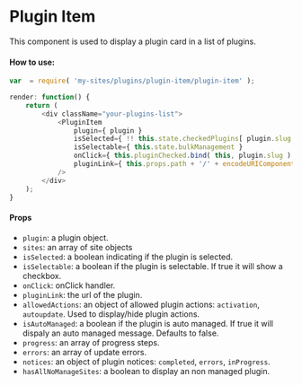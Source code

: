 Plugin Item
===========

This component is used to display a plugin card in a list of plugins.

#### How to use:

```js
var  = require( 'my-sites/plugins/plugin-item/plugin-item' );

render: function() {
    return (
        <div className="your-plugins-list">
            <PluginItem 
                plugin={ plugin }
                isSelected={ !! this.state.checkedPlugins[ plugin.slug ] }
                isSelectable={ this.state.bulkManagement }
                onClick={ this.pluginChecked.bind( this, plugin.slug ) }
                pluginLink={ this.props.path + '/' + encodeURIComponent( plugin.slug ) + this.siteSuffix() }
            />
        </div>
    );
}
```

#### Props

* `plugin`: a plugin object.
* `sites`: an array of site objects
* `isSelected`: a boolean indicating if the plugin is selected.
* `isSelectable`: a boolean if the plugin is selectable. If true it will show a checkbox.
* `onClick`: onClick handler.
* `pluginLink`: the url of the plugin.
* `allowedActions`: an object of allowed plugin actions: `activation`, `autoupdate`. Used to display/hide plugin actions.
* `isAutoManaged`: a boolean if the plugin is auto managed. If true it will dispaly an auto managed message. Defaults to false.
* `progress`: an array of progress steps.
* `errors`: an array of update errors.
* `notices`: an object of plugin notices: `completed`, `errors`, `inProgress`.
* `hasAllNoManageSites`: a boolean to display an non managed plugin.

